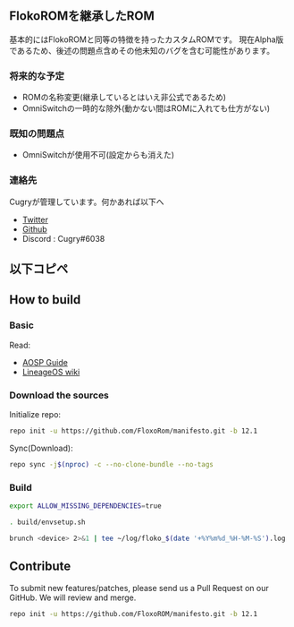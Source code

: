 ## FlokoROMを継承したROM
基本的にはFlokoROMと同等の特徴を持ったカスタムROMです。
現在Alpha版であるため、後述の問題点含めその他未知のバグを含む可能性があります。

### 将来的な予定
* ROMの名称変更(継承しているとはいえ非公式であるため)
* OmniSwitchの一時的な除外(動かない間はROMに入れても仕方がない)

### 既知の問題点
* OmniSwitchが使用不可(設定からも消えた)

### 連絡先
Cugryが管理しています。何かあれば以下へ
* [Twitter](https://twitter.com/Cugry)
* [Github](https://github.com/Cugry)
* Discord : Cugry#6038
## 以下コピペ

## How to build

### Basic

Read:

* [AOSP Guide](https://source.android.com/setup/build/requirements)
* [LineageOS wiki](https://wiki.lineageos.org/devices/kebab/build)

### Download the sources

Initialize repo:

```sh
repo init -u https://github.com/FloxoRom/manifesto.git -b 12.1
```

Sync(Download):

```sh
repo sync -j$(nproc) -c --no-clone-bundle --no-tags
```

### Build

```sh
export ALLOW_MISSING_DEPENDENCIES=true
```

```sh
. build/envsetup.sh
```

```sh
brunch <device> 2>&1 | tee ~/log/floko_$(date '+%Y%m%d_%H-%M-%S').log
```

## Contribute

To submit new features/patches, please send us a Pull Request on our GitHub. We will review and merge.
```sh
repo init -u https://github.com/FloxoROM/manifesto.git -b 12.1
```
